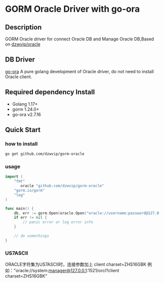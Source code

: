 # GORM Oracle Driver with go-ora


## Description

GORM Oracle driver for connect Oracle DB and Manage Oracle DB,Based on [dzwvip/oracle](https://github.com/dzwvip/oracle)
## DB Driver
[go-ora](https://github.com/sijms/go-ora) A pure golang development of Oracle driver, do not need to install Oracle client.
## Required dependency Install

- Golang 1.17+
- gorm 1.24.0+
- go-ora v2.7.16
## Quick Start
### how to install 
```bash
go get github.com/dzwvip/gorm-oracle
```
###  usage

```go
import (
	"fmt"
       oracle "github.com/dzwvip/gorm-oracle"
	"gorm.io/gorm"
	"log"
)

func main() {
    db, err := gorm.Open(oracle.Open("oracle://username:password@127.0.0.1:1521/db"), &gorm.Config{})
    if err != nil {
        // panic error or log error info
    } 
    
    // do somethings
}
```
### US7ASCII
ORACLE字符集为US7ASCII时，连接参数加上 client charset=ZHS16GBK 例如："oracle://system:manager@127.0.0.1:1521/orcl?client charset=ZHS16GBK"